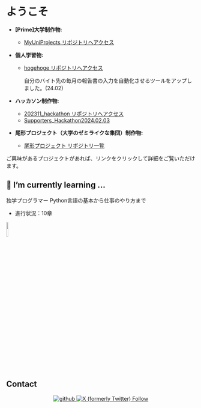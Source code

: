 # ようこそ

- **[Prime]大学制作物:**
  - [MyUniProjects リポジトリへアクセス](https://github.com/Kou-python/MyUniProjects)

- **個人学習物:**
  - [hogehoge リポジトリへアクセス](https://github.com/Kou-python/hogehoge)
    <p>自分のバイト先の毎月の報告書の入力を自動化させるツールをアップしました。(24.02)</p>

- **ハッカソン制作物:**
  - [202311_hackathon リポジトリへアクセス](https://github.com/Kou-python/202311_hackathon)
  - [Supporters_Hackathon2024.02.03](https://github.com/Kou-python/Supporters_Hackathon2024.02.03)

- **尾形プロジェクト（大学のゼミライクな集団）制作物:**
  - [尾形プロジェクト リポジトリ一覧](https://github.com/orgs/ogatapro/repositories)

ご興味があるプロジェクトがあれば、リンクをクリックして詳細をご覧いただけます。


## 🌱 I’m currently learning ...
独学プログラマー Python言語の基本から仕事のやり方まで
 - 進行状況：10章
<a href="https://amzn.to/45SQKD8">
<img width="10%" src="https://m.media-amazon.com/images/I/71ZpZY+xd5S.jpg" >
<a/>

## Contact
<div align="center">
<a href="https://github.com/Kou-python" target="_blank">
<img src=https://img.shields.io/badge/github-%2324292e.svg?&style=for-the-badge&logo=github&logoColor=white alt=github style="margin-bottom: 5px;" />
</a>
<a href="https://twitter.com/user69675956" target="_blank">
<img alt="X (formerly Twitter) Follow" src="https://img.shields.io/twitter/follow/:user" style="margin-bottom: 5px;" />
</a>  
</div>  
